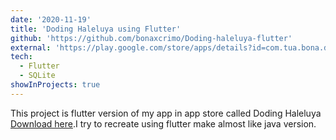 ```yaml
---
date: '2020-11-19'
title: 'Doding Haleluya using Flutter'
github: 'https://github.com/bonaxcrimo/Doding-haleluya-flutter'
external: 'https://play.google.com/store/apps/details?id=com.tua.bona.dodinghaleluya'
tech:
  - Flutter
  - SQLite
showInProjects: true
---
```


This project is flutter version of my app in app store called Doding Haleluya
[Download here](https://play.google.com/store/apps/details?id=com.tua.bona.dodinghaleluya).I try to recreate using flutter make almost like java version.
